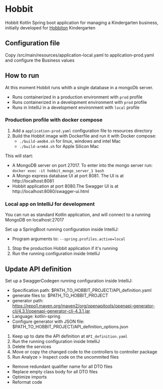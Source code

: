 # Hobbit

Hobbit Kotlin Spring boot application for managing a Kindergarten business, initially developed
for [Hobbiton](http://www.hobbiton.es) Kindergarten

## Configuration file

Copy /src/main/resources/application-local.yaml to application-prod.yaml and configure the Business values

## How to run

At this moment Hobbit runs whith a single database in a mongoDb server.

- Runs containerized in a production environment with `prod` profile
- Runs containerized in a development environment with `prod` profile
- Runs in IntelliJ in a development environment with `local` profile

### Production profile with docker compose

1. Add a `application-prod.yaml` configuration file to resources directory
2. Build the Hobbit image with Dockerfile and run it with Docker compose:
    - `./build-amd64.sh` for linux, windows and intel Mac
    - `./build-arm64.sh` for Apple Silicon Mac

This will start:

- A MongoDB server on port 27017. To enter into the mongo server run: `docker exec -it hobbit_mongo_server_1 bash`
- A Mongo express database UI at port 8081. The UI is at http://localhost:8081
- Hobbit application at port 8080.The Swagger UI is at http://localhost:8080/swagger-ui.html

### Local app on IntelliJ for development

You can run as standard Kotlin application, and will connect to a running MongoDB on localhost:27017

Set up a SpringBoot running configuration inside IntelliJ:

- Program arguments to: `--spring.profiles.active=local`

1. Stop the production Hobbit application if it's running
1. Run the running configuration inside IntelliJ

## Update API definition

Set up a SwaggerCodegen running configuration inside IntelliJ:

- Specification path: $PATH_TO_HOBBIT_PROJECT/API_definition.yaml
- generate files to: $PATH_TO_HOBBIT_PROJECT
- generator
  path: https://repo1.maven.org/maven2/org/openapitools/openapi-generator-cli/4.3.1/openapi-generator-cli-4.3.1.jar
- Language: kotlin-spring
- Configure generator with JSON file: $PATH_TO_HOBBIT_PROJECT/API_definition_options.json

1. Keep up to date the API definition at `API_definition.yaml`
1. Run the running configuration inside IntelliJ
1. Delete the services
1. Move or copy the changed code to the controllers to controller package
1. Run Analyze > Inspect code on the uncommited files

- Remove redundant qualifier name for all DTO files
- Replace empty class body for all DTO files
- Optimize imports
- Reformat code
  
